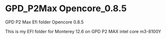 # GPD_P2Max Opencore_0.8.5
GPD P2 Max Efi folder Opencore 0.8.5

This is my EFI folder for Monterey 12.6 on GPD P2 MAX intel core m3-8100Y
